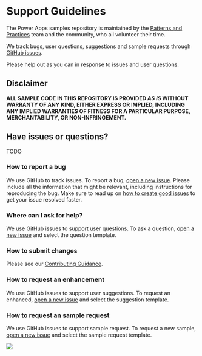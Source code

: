 # Support Guidelines

The Power Apps samples repository is maintained by the [Patterns and Practices](https://aka.ms/m365pnp) team and the community, who all volunteer their time.

We track bugs, user questions, suggestions and sample requests through [GitHub issues](https://github.com/pnp/powerautomate-samples/issues).

Please help out as you can in response to issues and user questions.

## Disclaimer

**ALL SAMPLE CODE IN THIS REPOSITORY IS PROVIDED *AS IS* WITHOUT WARRANTY OF ANY KIND, EITHER EXPRESS OR IMPLIED, INCLUDING ANY IMPLIED WARRANTIES OF FITNESS FOR A PARTICULAR PURPOSE, MERCHANTABILITY, OR NON-INFRINGEMENT.**

## Have issues or questions?

TODO

### How to report a bug

We use GitHub to track issues. To report a bug, [open a new issue](https://github.com/pnp/powerautomate-samples/issues/new/choose). Please include
all the information that might be relevant, including instructions for reproducing the bug. Make sure to read up on [how to create good issues](https://github.com/pnp/powerautomate-samples/wiki/How-to-Create-Good-Issues) to get your issue resolved faster.

### Where can I ask for help?

We use GitHub issues to support user questions. To ask a question, [open a new issue](https://github.com/pnp/powerautomate-samples/issues/new/choose) and select the question template.

### How to submit changes

Please see our [Contributing Guidance](https://github.com/pnp/powerautomate-samples/blob/master/CONTRIBUTING.md).

### How to request an enhancement

We use GitHub issues to support user suggestions. To request an enhanced, [open a new issue](https://github.com/pnp/powerautomate-samples/issues/new/choose) and select the suggestion template. 

### How to request an sample request

We use GitHub issues to support sample request. To request a new sample, [open a new issue](https://github.com/pnp/powerautomate-samples/issues/new/choose) and select the sample request template. 

<img src="https://telemetry.sharepointpnp.com/powerautomate-samples/SUPPORT.md" />